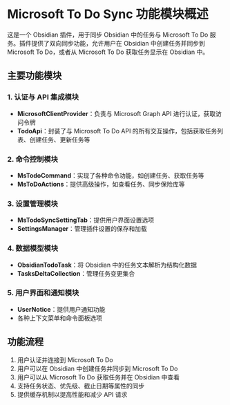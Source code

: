 # Microsoft To Do Sync 功能模块概述

这是一个 Obsidian 插件，用于同步 Obsidian 中的任务与 Microsoft To Do 服务。插件提供了双向同步功能，允许用户在 Obsidian 中创建任务并同步到 Microsoft To Do，或者从 Microsoft To Do 获取任务显示在 Obsidian 中。

## 主要功能模块

### 1. 认证与 API 集成模块

- **MicrosoftClientProvider**：负责与 Microsoft Graph API 进行认证，获取访问令牌
- **TodoApi**：封装了与 Microsoft To Do API 的所有交互操作，包括获取任务列表、创建任务、更新任务等

### 2. 命令控制模块

- **MsTodoCommand**：实现了各种命令功能，如创建任务、获取任务等
- **MsToDoActions**：提供高级操作，如查看任务、同步保险库等

### 3. 设置管理模块

- **MsTodoSyncSettingTab**：提供用户界面设置选项
- **SettingsManager**：管理插件设置的保存和加载

### 4. 数据模型模块

- **ObsidianTodoTask**：将 Obsidian 中的任务文本解析为结构化数据
- **TasksDeltaCollection**：管理任务变更集合

### 5. 用户界面和通知模块

- **UserNotice**：提供用户通知功能
- 各种上下文菜单和命令面板选项

## 功能流程

1. 用户认证并连接到 Microsoft To Do
2. 用户可以在 Obsidian 中创建任务并同步到 Microsoft To Do
3. 用户可以从 Microsoft To Do 获取任务并在 Obsidian 中查看
4. 支持任务状态、优先级、截止日期等属性的同步
5. 提供缓存机制以提高性能和减少 API 请求 